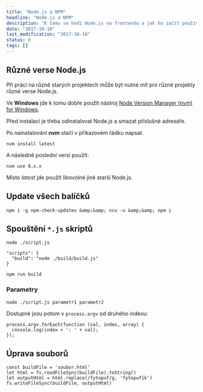 ```yaml
---
title: "Node.js a NPM"
headline: "Node.js a NPM"
description: "K čemu se hodí Node.js na frontendu a jak ho začít používat."
date: "2017-10-10"
last_modification: "2017-10-10"
status: 0
tags: []
---
```


## Různé verse Node.js

Při práci na různě starých projektech může být nutné mít pro různé projekty různé verse Node.js.

Ve **Windows** jde k tomu dobře použít nástroj [Node Version Manager (nvm) for Windows](https://github.com/coreybutler/nvm-windows).

Před instalací je třeba odinstalovat Node.js a smazat příslušné adresáře.

Po nainstalování **nvm** stačí v příkazovém řádku napsat.

```
nvm install latest
```

A následně poslední versi použít:

```
nvm use 8.x.x
```

Místo *latest* jde použít libovolné jiné starší Node.js.

## Update všech balíčků

```
npm i -g npm-check-updates &amp;&amp; ncu -u &amp;&amp; npm i
```

## Spouštění `*.js` skriptů

```
node ./script.js
```

```
"scripts": {
  "build": "node ./build/build.js"
}
```

```
npm run build
```

### Parametry

```
node ./script.js parametr1 parametr2
```

Dostupné jsou potom v `process.argv` od druhého indexu:

```
process.argv.forEach(function (val, index, array) {
  console.log(index + ': ' + val);
});
```

## Úprava souborů

```
const buildFile = 'soubor.html'
let html = fs.readFileSync(buildFile).toString()
let outputHtml = html.replace(/fytopuf/g, 'fytopufík')
fs.writeFileSync(buildFile, outputHtml)
```